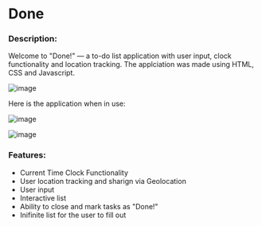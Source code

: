 # Done

### Description:
Welcome to "Done!" — a to-do list application with user input, clock functionality and location tracking. The applciation was made using HTML, CSS and Javascript.

![image](https://user-images.githubusercontent.com/111328484/212580986-77c84175-3b53-4723-987d-c18982164375.png)

Here is the application when in use:


![image](https://user-images.githubusercontent.com/111328484/212579367-923ac4b5-5ac9-4f56-a677-761d6f9ef200.png)

![image](https://user-images.githubusercontent.com/111328484/212580944-5ec9616c-0926-4348-acff-aee3ef52bf3f.png)


### Features:
+ Current Time Clock Functionality
+ User location tracking and sharign via Geolocation
+ User input 
+ Interactive list
+ Ability to close and mark tasks as "Done!"
+ Inifinite list for the user to fill out

